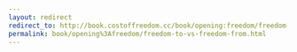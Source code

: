 ```yaml
---
layout: redirect
redirect_to: http://book.costoffreedom.cc/book/opening:freedom/freedom-to-vs-freedom-from.html
permalink: book/opening%3Afreedom/freedom-to-vs-freedom-from.html
---
```


